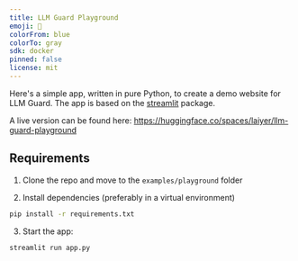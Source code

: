 ```yaml
---
title: LLM Guard Playground
emoji: 🏢
colorFrom: blue
colorTo: gray
sdk: docker
pinned: false
license: mit
---
```


Here's a simple app, written in pure Python, to create a demo website for LLM Guard.
The app is based on the [streamlit](https://streamlit.io/) package.

A live version can be found here: https://huggingface.co/spaces/laiyer/llm-guard-playground

## Requirements

1. Clone the repo and move to the `examples/playground` folder

2. Install dependencies (preferably in a virtual environment)

```sh
pip install -r requirements.txt
```

3. Start the app:

```sh
streamlit run app.py
```
